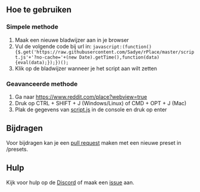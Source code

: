 ## Hoe te gebruiken

### Simpele methode

1. Maak een nieuwe bladwijzer aan in je browser
2. Vul de volgende code bij url in: `javascript:(function(){$.get('https://raw.githubusercontent.com/Sadye/rPlace/master/script.js'+'?no-cache='+(new Date).getTime(),function(data){eval(data);});})();`
3. Klik op de bladwijzer wanneer je het script aan wilt zetten

### Geavanceerde methode

1. Ga naar https://www.reddit.com/place?webview=true
2. Druk op CTRL + SHIFT + J (Windows/Linux) of CMD + OPT + J (Mac)
3. Plak de gegevens van [script.js](https://raw.githubusercontent.com/Sadye/rPlace/master/script.js) in de console en druk op enter

## Bijdragen

Voor bijdragen kan je een [pull request](https://github.com/Sadye/rPlace/pulls) maken met een nieuwe preset in /presets.

## Hulp

Kijk voor hulp op de [Discord](https://discord.gg/EU4NhBn) of maak een [issue](https://github.com/Sadye/rPlace/issues) aan.
